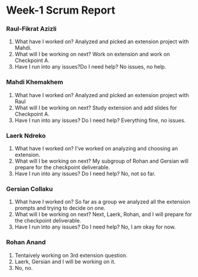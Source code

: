 
# Week-1 Scrum Report

### Raul-Fikrat Azizli
1. What have I worked on? Analyzed and picked an extension project with Mahdi.
2. What will I be working on next? Work on extension and work on Checkpoint A.
3. Have I run into any issues?Do I need help? No issues, no help.

### Mahdi Khemakhem
1. What have I worked on? Analyzed and picked an extension project with Raul
2. What will I be working on next? Study extension and add slides for Checkpoint A.
3. Have I run into any issues? Do I need help? Everything fine, no issues.
   
### Laerk Ndreko
1. What have I worked on? I've worked on analyzing and choosing an extension.
2. What will I be working on next? My subgroup of Rohan and Gersian will prepare for the checkpoint deliverable.
3. Have I run into any issues? Do I need help? No, not so far.

### Gersian Collaku
1. What have I worked on? So far as a group we analyzed all the extension prompts and trying to decide on one.
2. What will I be working on next? Next, Laerk, Rohan, and I will prepare for the checkpoint deliverable.
3. Have I run into any issues? Do I need help? No, I am okay for now.

### Rohan Anand
1. Tentaively working on 3rd extension question. 
2. Laerk, Gersian and I will be working on it.
3. No, no.
